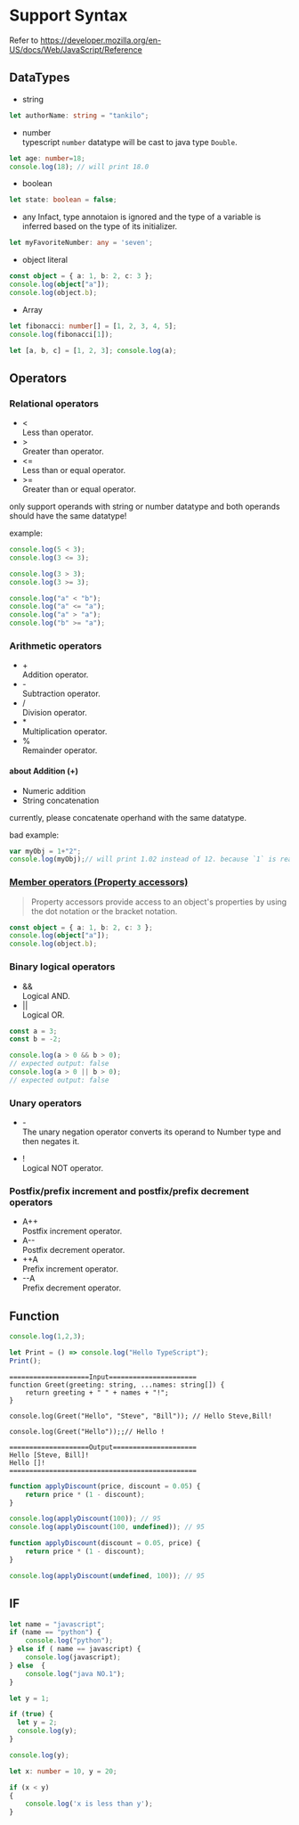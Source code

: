 # Support Syntax
Refer to https://developer.mozilla.org/en-US/docs/Web/JavaScript/Reference
## DataTypes
* string
```typescript
let authorName: string = "tankilo";
```
* number              
typescript `number` datatype will be cast to java type `Double`.
```typescript
let age: number=18;
console.log(18); // will print 18.0
```

* boolean
```typescript
let state: boolean = false;
```

* any
Infact, type annotaion is ignored and the type of a variable is inferred based on the type of its initializer.
```typescript
let myFavoriteNumber: any = 'seven';
```

* object literal
```typescript
const object = { a: 1, b: 2, c: 3 };
console.log(object["a"]);
console.log(object.b);
```

*  Array
```typescript
let fibonacci: number[] = [1, 2, 3, 4, 5];
console.log(fibonacci[1]);
```

```typescript
let [a, b, c] = [1, 2, 3]; console.log(a);
```

## Operators

### Relational operators
* <         
Less than operator.
* \>          
Greater than operator.
* <=            
Less than or equal operator.
* \>=                                
Greater than or equal operator.

only support operands with string or number datatype and both operands should have the same datatype!

example:
```typescript
console.log(5 < 3);
console.log(3 <= 3);

console.log(3 > 3);
console.log(3 >= 3);

console.log("a" < "b");
console.log("a" <= "a");
console.log("a" > "a");
console.log("b" >= "a");
```

### Arithmetic operators

* \+              
Addition operator.                      
* \-             
Subtraction operator.                
* /               
Division operator.
* \*              
Multiplication operator.
* %                            
Remainder operator.

#### about Addition (+)
* Numeric addition       
* String concatenation     

currently, please concatenate operhand with the same datatype.      
  
bad example:
```typescript
var myObj = 1+"2";
console.log(myObj);// will print 1.02 instead of 12. because `1` is read as Double.
```

### [Member operators (Property accessors)](https://developer.mozilla.org/en-US/docs/Web/JavaScript/Reference/Operators#left-hand-side_expressions)
> Property accessors provide access to an object's properties by using the dot notation or the bracket notation.

```typescript
const object = { a: 1, b: 2, c: 3 };
console.log(object["a"]);
console.log(object.b);
```

### Binary logical operators

* &&    
Logical AND.    
* ||  
Logical OR.     

```typescript
const a = 3;
const b = -2;

console.log(a > 0 && b > 0);
// expected output: false
console.log(a > 0 || b > 0);
// expected output: false
```
### Unary operators

* \-      
The unary negation operator converts its operand to Number type and then negates it.

* \!          
Logical NOT operator.

### Postfix/prefix increment and postfix/prefix decrement operators
* A++   
Postfix increment operator.  
* A--   
Postfix decrement operator.  
* ++A    
Prefix increment operator.
* --A    
Prefix decrement operator.
  
## Function
```typescript
console.log(1,2,3);
```

```typescript
let Print = () => console.log("Hello TypeScript");
Print();
```

```
====================Input======================
function Greet(greeting: string, ...names: string[]) {
    return greeting + " " + names + "!";
}

console.log(Greet("Hello", "Steve", "Bill")); // Hello Steve,Bill!

console.log(Greet("Hello"));;// Hello !

====================Output=====================
Hello [Steve, Bill]! 
Hello []! 
===============================================
```

```typescript
function applyDiscount(price, discount = 0.05) {
    return price * (1 - discount);
}

console.log(applyDiscount(100)); // 95
console.log(applyDiscount(100, undefined)); // 95

```

```typescript
function applyDiscount(discount = 0.05, price) {
    return price * (1 - discount);
}

console.log(applyDiscount(undefined, 100)); // 95
```

## IF
```typescript
let name = "javascript";
if (name == "python") {
    console.log("python");
} else if ( name == javascript) {
    console.log(javascript);
} else  {
    console.log("java NO.1");
}
```

```typescript
let y = 1;

if (true) {
  let y = 2;
  console.log(y);
}

console.log(y);
```

```typescript
let x: number = 10, y = 20;

if (x < y)
{
    console.log('x is less than y');
} 
```